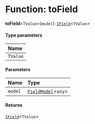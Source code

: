 # Function: toField

**toField**<`TValue`>(`model`): [`IField`](/auto-docs/form/interfaces/IField.md)<`TValue`>

#### Type parameters

| Name |
| :------ |
| `TValue` |

#### Parameters

| Name | Type |
| :------ | :------ |
| `model` | [`FieldModel`](/auto-docs/form/classes/FieldModel.md)<`any`> |

#### Returns

[`IField`](/auto-docs/form/interfaces/IField.md)<`TValue`>
